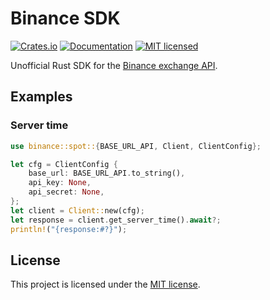 # Binance SDK

[![Crates.io](https://img.shields.io/crates/v/patisson-binance-sdk.svg)](https://crates.io/crates/patisson-binance-sdk)
[![Documentation](https://docs.rs/patisson-binance-sdk/badge.svg)](https://docs.rs/patisson-binance-sdk)
[![MIT licensed](https://img.shields.io/crates/l/patisson-binance-sdk.svg)](LICENSE)

Unofficial Rust SDK for the [Binance exchange API](https://developers.binance.com/en).

## Examples

### Server time

```rs
use binance::spot::{BASE_URL_API, Client, ClientConfig};

let cfg = ClientConfig {
    base_url: BASE_URL_API.to_string(),
    api_key: None,
    api_secret: None,
};
let client = Client::new(cfg);
let response = client.get_server_time().await?;
println!("{response:#?}");
```

## License

This project is licensed under the [MIT license](LICENSE).
